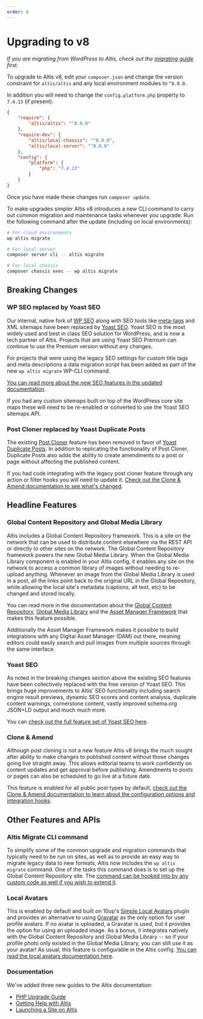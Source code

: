 ```yaml
---
order: 8
---
```

# Upgrading to v8

_If you are migrating from WordPress to Altis, check out the [migrating guide](../migrating/) first._

To upgrade to Altis v8, edit your `composer.json` and change the version constraint for `altis/altis` and any local environment modules to `^8.0.0`.

In addition you will need to change the `config.platform.php` property to `7.4.13` (if present).

```json
{
	"require": {
		"altis/altis": "^8.0.0"
	},
	"require-dev": {
		"altis/local-chassis": "^8.0.0",
		"altis/local-server": "^8.0.0"
	},
	"config": {
		"platform": {
			"php": "7.4.13"
		}
	}
}
```

Once you have made these changes run `composer update`.

To make upgrades simpler Altis v8 introduces a new CLI command to carry out common migration and maintenance tasks whenever you upgrade. Run the following command after the update (including on local environments):

```sh
# For cloud environments
wp altis migrate

# For local server
composer server cli -- altis migrate

# For local chassis
composer chassis exec -- wp altis migrate
```


## Breaking Changes

### WP SEO replaced by Yoast SEO

Our internal, native fork of [WP SEO](https://github.com/humanmade/wp-seo) along with SEO tools like [meta-tags](https://github.com/humanmade/meta-tags) and XML sitemaps have been replaced by [Yoast SEO](https://github.com/Yoast/wordpress-seo/). Yoast SEO is the most widely used and best in class SEO solution for WordPress, and is now a tech partner of Altis. Projects that are using Yoast SEO Premium can continue to use the Premium version without any changes.

For projects that were using the legacy SEO settings for custom title tags and meta descriptions a data migration script has been added as part of the new `wp altis migrate` WP-CLI command.

[You can read more about the new SEO features in the updated documentation](docs://seo/README.md).

If you had any custom sitemaps built on top of the WordPress core site maps these will need to be re-enabled or converted to use the Yoast SEO sitemaps API.


### Post Cloner replaced by Yoast Duplicate Posts

The existing [Post Cloner](https://github.com/humanmade/post-cloner) feature has been removed in favor of [Yoast Duplicate Posts](https://github.com/Yoast/duplicate-post). In addition to replicating the functionality of Post Cloner, Duplicate Posts also adds the ability to create amendments to a post or page without affecting the published content.

If you had code integrating with the legacy post cloner feature through any action or filter hooks you will need to update it. [Check out the Clone & Amend documentation to see what's changed](docs://workflow/clone-and-amend.md).


## Headline Features

### Global Content Repository and Global Media Library

Altis includes a Global Content Repository framework. This is a site on the network that can be used to distribute content elsewhere via the REST API or directly to other sites on the network. The Global Content Repository framework powers the new Global Media Library. When the Global Media Library component is enabled in your Altis config, it enables any site on the network to access a common library of images without needing to re-upload anything. Whenever an image from the Global Media Library is used in a post, all the links point back to the original URL in the Global Repository, while allowing the local site's metadata (captions, alt text, etc) to be changed and stored locally.

You can read more in the documentation about the [Global Content Repository](docs://core/global-content-repository.md), [Global Media Library](docs://media/global-media-library.md) and the [Asset Manager Framework](docs://media/asset-manager-framework.md) that makes this feature possible.

Additionally the Asset Manager Framework makes it possible to build integrations with any Digital Asset Manager (DAM) out there, meaning editors could easily search and pull images from multiple sources through the same interface.

### Yoast SEO

As noted in the breaking changes section above the existing SEO features have been collectively replaced with the free version of Yoast SEO. This brings huge improvements to Altis' SEO functionality including search engine result previews, dynamic SEO scores and content analysis, duplicate content warnings, cornerstone content, vastly improved schema.org JSON+LD output and much much more.

You can [check out the full feature set of Yoast SEO here](https://yoast.com/wordpress/plugins/seo/).

### Clone & Amend

Although post cloning is not a new feature Altis v8 brings the much sought after ability to make changes to published content without those changes going live straight away. This allows editorial teams to work confidently on content updates and get approval before publishing. Amendments to posts or pages can also be scheduled to go live at a future date.

This feature is enabled for all public post types by default, [check out the Clone & Amend documentation to learn about the configuration options and integration hooks](docs://workflow/clone-and-amend.md).

## Other Features and APIs

### Altis Migrate CLI command

To simplify some of the common upgrade and migration commands that typically need to be run on sites, as well as to provide an easy way to migrate legacy data to new formats, Altis now includes the `wp altis migrate` command. One of the tasks this command does is to set up the Global Content Repository site. The [command can be hooked into by any custom code as well if you wish to extend it](docs://core/cli-command.md).

### Local Avatars

This is enabled by default and built on 10up's [Simple Local Avatars](https://github.com/10up/simple-local-avatars) plugin and provides an alternative to using [Gravatar](https://gravatar.com/) as the only option for user profile avatars. If no avatar is uploaded, a Gravatar is used, but it provides the option for using an uploaded image. As a bonus, it integrates natively with the Global Content Repository and Global Media Library -- so if your profile photo only existed in the Global Media Library, you can still use it as your avatar! As usual, this feature is configurable in the Altis config. [You can read the local avatars documentation here](docs://cms/local-avatars.md).

### Documentation

We've added three new guides to the Altis documentation:

* [PHP Upgrade Guide](../updating-php/README.md)
* [Getting Help with Altis](../getting-help-with-altis.md)
* [Launching a Site on Altis](../launching-a-site-on-altis.md)
